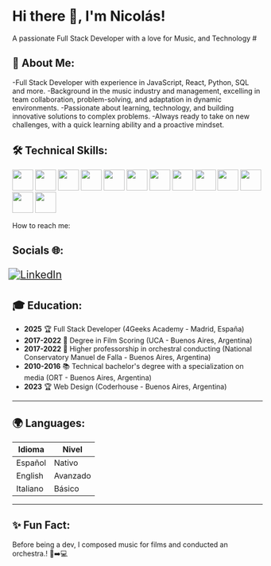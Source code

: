 # Hi there 👋, I'm Nicolás!
A passionate Full Stack Developer with a love for Music, and Technology #


## 🚀 About Me:

-Full Stack Developer with experience in JavaScript, React, Python, SQL and more.
-Background in the music industry and management, excelling in team collaboration, problem-solving, and adaptation in dynamic environments.
-Passionate about learning, technology, and building innovative solutions to complex problems.
-Always ready to take on new challenges, with a quick learning ability and a proactive mindset.

## 🛠 Technical Skills:
 
<p align="left">
  
  <img src="https://camo.githubusercontent.com/34b891c76d258e4b0ee593443e5cbc2506cdbb7d3cd6bc0e4beffa87a9c1611b/68747470733a2f2f63646e2e6a7364656c6976722e6e65742f67682f64657669636f6e732f64657669636f6e2f69636f6e732f72656163742f72656163742d6f726967696e616c2e737667" height="42"/>
  <img src="https://camo.githubusercontent.com/426c1121b29abc64a6b1af1e3aa3091abb38e39c87054720b765af1425c74e7f/68747470733a2f2f63646e2e6a7364656c6976722e6e65742f67682f64657669636f6e732f64657669636f6e2f69636f6e732f6a6176617363726970742f6a6176617363726970742d6f726967696e616c2e737667" height="42"/>
  <img src="https://camo.githubusercontent.com/6647554cf19482c32acc6a6a3b8bd68b845fafabd474595e7e92dead3075c3ea/68747470733a2f2f63646e2e6a7364656c6976722e6e65742f67682f64657669636f6e732f64657669636f6e2f69636f6e732f68746d6c352f68746d6c352d6f726967696e616c2e737667" height="42"/>
  <img src="https://camo.githubusercontent.com/4eaf7f26830ffa4bc4c4502a24e9be29fa2796208648a805e8f610da811aeb05/68747470733a2f2f63646e2e6a7364656c6976722e6e65742f67682f64657669636f6e732f64657669636f6e2f69636f6e732f637373332f637373332d6f726967696e616c2e737667" height="42"/>
  <img src="https://camo.githubusercontent.com/d1652ce9d9e41d898ea03bd8772e8accb903947dc6bba2a410d76462f7d63d1b/68747470733a2f2f63646e2e6a7364656c6976722e6e65742f67682f64657669636f6e732f64657669636f6e2f69636f6e732f707974686f6e2f707974686f6e2d6f726967696e616c2e737667" height="42"/>
  <img src="https://camo.githubusercontent.com/8b690f4dff81513c7425f3b8f6e66b34a1dea43e22562037eeb5449d18571c89/68747470733a2f2f63646e2e6a7364656c6976722e6e65742f67682f64657669636f6e732f64657669636f6e2f69636f6e732f6d7973716c2f6d7973716c2d6f726967696e616c2e737667" height="42"/>
  <img src="https://camo.githubusercontent.com/f76ca013b330e2bffb000dfd1f5487432ead1d7c6f489b6051a5ac5853ea4c78/68747470733a2f2f63646e2e6a7364656c6976722e6e65742f67682f64657669636f6e732f64657669636f6e2f69636f6e732f706f737467726573716c2f706f737467726573716c2d6f726967696e616c2e737667" height="42"/>
  <img src="https://camo.githubusercontent.com/15166a15835f145259844be455ab5945594a70c48a3090aa83d193bd5e3e9bc5/68747470733a2f2f63646e2e6a7364656c6976722e6e65742f67682f64657669636f6e732f64657669636f6e2f69636f6e732f6769742f6769742d6f726967696e616c2e737667" height="42"/>
  <img src="https://camo.githubusercontent.com/b757f08684d4442218bd04f3bb04cc0e142d0551619c678ff44304027085bb47/68747470733a2f2f63646e2e6a7364656c6976722e6e65742f67682f64657669636f6e732f64657669636f6e2f69636f6e732f626f6f7473747261702f626f6f7473747261702d6f726967696e616c2e737667" height="42"/>
  <img src="https://encrypted-tbn0.gstatic.com/images?q=tbn:ANd9GcR21TGxoBCsmYTnKa9vUr2pf1lvRUmipgA58A&s" height="42"/>
  <img src="https://upload.wikimedia.org/wikipedia/commons/thumb/4/4c/Typescript_logo_2020.svg/2048px-Typescript_logo_2020.svg.png" height="42"/>
  <img src="https://cdn.creazilla.com/icons/3253956/jest-icon-original.svg" height="42"/>
   <img src="https://camo.githubusercontent.com/2eb175ce2c732f25324f81abddacc5e8ae1bae8394db207ae30bb1d2c206afca/68747470733a2f2f696d672e736869656c64732e696f2f62616467652f6669676d612d2532334632344531452e7376673f7374796c653d666f722d7468652d6261646765266c6f676f3d6669676d61266c6f676f436f6c6f723d7768697465" height="42"/>
</p>


How to reach me:  
 
## Socials 🌐:
<a href="https://www.linkedin.com/in/nicolas-pasik" target="_blank" style="display: inline-block; transform: scale(1.5); margin: 10px;">
  <img src="https://img.shields.io/badge/LinkedIn-0077B5?style=for-the-badge&logo=linkedin&logoColor=white" alt="LinkedIn"/>
</a>

## 🎓 Education:

- **2025** 🏆 Full Stack Developer (4Geeks Academy - Madrid, España)  
- **2017-2022** 🎼 Degree in Film Scoring (UCA - Buenos Aires, Argentina)
- **2017-2022** 🎼 Higher professorship in orchestral conducting (National Conservatory Manuel de Falla - Buenos Aires, Argentina)
- **2010-2016** 📚 Technical bachelor's degree with a specialization on media (ORT - Buenos Aires, Argentina)
- **2023** 🏆 Web Design (Coderhouse - Buenos Aires, Argentina)

---

## 🌍 Languages:

| Idioma | Nivel |
|--------|-------|
| Español | Nativo |
| English | Avanzado |
| Italiano | Básico |


---

## ✨ **Fun Fact**: 
Before being a dev, I composed music for films and conducted an orchestra.! 🎹➡️💻
